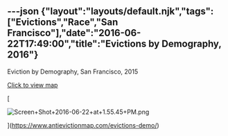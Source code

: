 ---json
{"layout":"layouts/default.njk","tags":["Evictions","Race","San Francisco"],"date":"2016-06-22T17:49:00","title":"Evictions by Demography, 2016"}
---

Eviction by Demography, San Francisco, 2015

[Click to view map](https://www.antievictionmap.com/evictions-demo/)

[

![Screen+Shot+2016-06-22+at+1.55.45+PM.png](https://images.squarespace-cdn.com/content/v1/52b7d7a6e4b0b3e376ac8ea2/1514054967072-QKDOZWXNV9ER613QHOA9/ke17ZwdGBToddI8pDm48kLAdXEJdI0LsGLLIkyn6Mn4UqsxRUqqbr1mOJYKfIPR7LoDQ9mXPOjoJoqy81S2I8N_N4V1vUb5AoIIIbLZhVYxCRW4BPu10St3TBAUQYVKcYgvjVd_hixZ6Sq8P3uxF7XKZmC8VSoiAgtbbFK-yGCj-B7XXHd-XIJgjI-eDCFH1/Screen%2BShot%2B2016-06-22%2Bat%2B1.55.45%2BPM.png)

](https://www.antievictionmap.com/evictions-demo/)